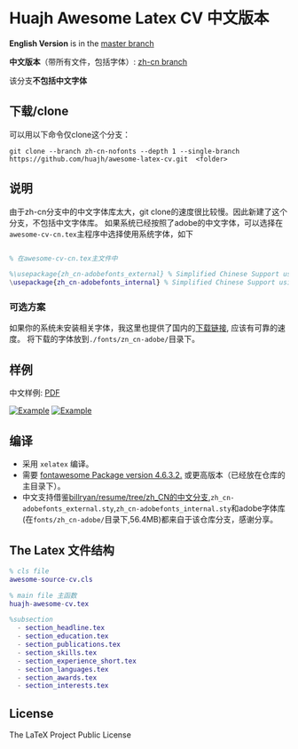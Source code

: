 # Huajh Awesome Latex CV 中文版本

**English Version** is in the [master branch](https://github.com/huajh/awesome-latex-cv/tree/master)

**中文版本**（带所有文件，包括字体）: [zh-cn branch](https://github.com/huajh/awesome-latex-cv/tree/zh-cn)

该分支**不包括中文字体**

## 下载/clone

可以用以下命令仅clone这个分支：

```
git clone --branch zh-cn-nofonts --depth 1 --single-branch https://github.com/huajh/awesome-latex-cv.git  <folder>
```


## 说明


由于zh-cn分支中的中文字体库太大，git clone的速度很比较慢。因此新建了这个分支，不包括中文字体库。
如果系统已经按照了adobe的中文字体，可以选择在`awesome-cv-cn.tex`主程序中选择使用系统字体，如下

```matlab

% 在awesome-cv-cn.tex主文件中

%\usepackage{zh_cn-adobefonts_external} % Simplified Chinese Support using external fonts (./fonts/zn_cn-adobe/)
\usepackage{zh_cn-adobefonts_internal} % Simplified Chinese Support using system fonts
```

### 可选方案

如果你的系统未安装相关字体，我这里也提供了国内的[下载链接](https://pan.baidu.com/s/1qXEevJe), 应该有可靠的速度。
将下载的字体放到`./fonts/zn_cn-adobe/`目录下。




## 样例

中文样例: [PDF](http://huajh7.com/cv/awesome-cv-cn.pdf)

[![Example](http://huajh7.com/img/cv/awesome-cv-cn-1.png)](http://huajh7.com/cv/awesome-cv-cn.pdf)
[![Example](http://huajh7.com/img/cv/awesome-cv-cn-2.png)](http://huajh7.com/cv/awesome-cv-cn.pdf)





## 编译

+  采用 `xelatex` 编译。
+  需要 [fontawesome Package version 4.6.3.2.](http://www.ctan.org/tex-archive/fonts/fontawesome) 或更高版本（已经放在仓库的主目录下）。
+  中文支持借鉴[billryan/resume/tree/zh_CN的中文分支](https://github.com/billryan/resume/tree/zh_CN),`zh_cn-adobefonts_external.sty`,`zh_cn-adobefonts_internal.sty`和adobe字体库(在`fonts/zh_cn-adobe/`目录下,56.4MB)都来自于该仓库分支，感谢分享。



## The Latex 文件结构

```matlab
% cls file
awesome-source-cv.cls   

% main file 主函数
huajh-awesome-cv.tex

%subsection
  - section_headline.tex
  - section_education.tex
  - section_publications.tex
  - section_skills.tex
  - section_experience_short.tex
  - section_languages.tex
  - section_awards.tex
  - section_interests.tex
```

## License

The LaTeX Project Public License